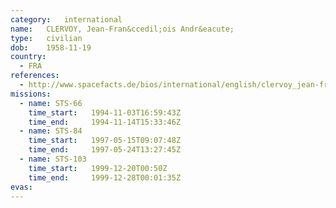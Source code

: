 ```yaml
---
category:	international
name:	CLERVOY, Jean-Fran&ccedil;ois Andr&eacute;
type:	civilian
dob:	1958-11-19
country:
  - FRA
references:
  - http://www.spacefacts.de/bios/international/english/clervoy_jean-francois.htm
missions:
  - name: STS-66
    time_start:   1994-11-03T16:59:43Z
    time_end:     1994-11-14T15:33:46Z
  - name: STS-84
    time_start:   1997-05-15T09:07:48Z
    time_end:     1997-05-24T13:27:45Z
  - name: STS-103
    time_start:   1999-12-20T00:50Z
    time_end:     1999-12-28T00:01:35Z
evas:
---
```

